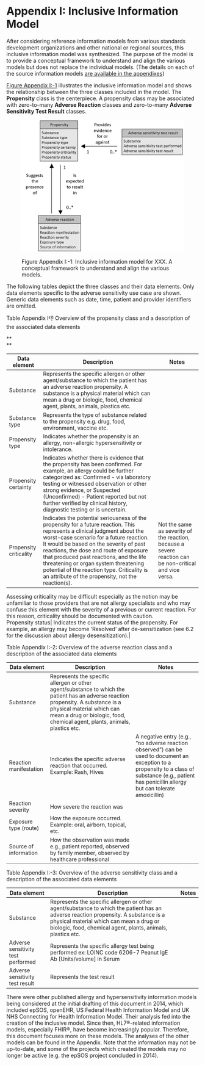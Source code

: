 # Appendix I: Inclusive Information Model

After considering reference information models from various standards development organizations and other national or regional sources, this inclusive information model was synthesized. The purpose of the model is to provide a conceptual framework to understand and align the various models but does not replace the individual models. (The details on each of the source information models [are available in the appendixes](180920428.html))

[Figure Appendix I:-1](/display/DOCALLSIG/Appendix+I:+Inclusive+Information+Model#Figure-inclusivemodel "Inclusive information model for XXX. A conceptual framework to understand and align the various models.") illustrates the inclusive information model and shows the relationship between the three classes included in the model. The **Propensity** class is the centerpiece. A propensity class may be associated with zero-to-many **Adverse Reaction** classes and zero-to-many **Adverse** **Sensitivity Test Result** classes.

  

<figure><img src="images/180920427.png" alt="" title=""><figcaption><p>Figure Appendix I:-1: Inclusive information model for XXX. A conceptual framework to understand and align the various models.</p></figcaption></figure>

  

  

The following tables depict the three classes and their data elements. Only data elements specific to the adverse sensitivity use case are shown. Generic data elements such as date, time, patient and provider identifiers are omitted. 

Table Appendix I:-1: Overview of the propensity class and a description of the associated data elements

**  
**

**Data element**| **Description**| **Notes**  
---|---|---  
Substance | Represents the specific allergen or other agent/substance to which the patient has an adverse reaction propensity. A substance is a physical material which can mean a drug or biologic, food, chemical agent, plants, animals, plastics etc.|   
Substance type| Represents the type of substance related to the propensity e.g. drug, food, environment, vaccine etc.|   
Propensity type| Indicates whether the propensity is an allergy, non-allergic hypersensitivity or intolerance. |   
Propensity certainty| Indicates whether there is evidence that the propensity has been confirmed. For example, an allergy could be further categorized as: Confirmed - via laboratory testing or witnessed observation or other strong evidence, or Suspected (Unconfirmed) - Patient reported but not further verified by clinical history, diagnostic testing or is uncertain.|   
Propensity criticality| Indicates the potential seriousness of the propensity for a future reaction. This represents a clinical judgment about the worst-case scenario for a future reaction. It would be based on the severity of past reactions, the dose and route of exposure that produced past reactions, and the life threatening or organ system threatening potential of the reaction type. Criticality is an attribute of the propensity, not the reaction(s).| Not the same as severity of the reaction, because a severe reaction can be non-critical and vice versa.   
Assessing criticality may be difficult especially as the notion may be unfamiliar to those providers that are not allergy specialists and who may confuse this element with the severity of a previous or current reaction. For this reason, criticality should be documented with caution.  
Propensity status| Indicates the current status of the propensity. For example, an allergy may become ‘Resolved’ after de-sensitization (see 6.2 for the discussion about allergy desensitization).|   
  
Table Appendix I:-2: Overview of the adverse reaction class and a description of the associated data elements

**Data element**| **Description**| **Notes**  
---|---|---  
Substance| Represents the specific allergen or other agent/substance to which the patient has an adverse reaction propensity. A substance is a physical material which can mean a drug or biologic, food, chemical agent, plants, animals, plastics etc.|   
Reaction manifestation| Indicates the specific adverse reaction that occurred. Example: Rash, Hives| A negative entry (e.g., “no adverse reaction observed”) can be used to document an exception to a propensity to a class of substance (e.g., patient has penicillin allergy but can tolerate amoxicillin)  
Reaction severity| How severe the reaction was|   
Exposure type (route)| How the exposure occurred. Example: oral, airborn, topical, etc.|   
Source of information| How the observation was made e.g., patient reported, observed by family member, observed by healthcare professional|   
  
Table Appendix I:-3: Overview of the adverse sensitivity class and a description of the associated data elements

**Data element**| **Description**| **Notes**  
---|---|---  
Substance| Represents the specific allergen or other agent/substance to which the patient has an adverse reaction propensity. A substance is a physical material which can mean a drug or biologic, food, chemical agent, plants, animals, plastics etc.|   
Adverse sensitivity test performed| Represents the specific allergy test being performed ex: LOINC code 6206-7 Peanut IgE Ab [Units/volume] in Serum|   
Adverse sensitivity test result| Represents the test result|   
  
There were other published allergy and hypersensitivity information models being considered at the initial drafting of this document in 2014, which included epSOS, openEHR, US Federal Health Information Model and UK NHS Connecting for Health Information Model. Their analysis fed into the creation of the inclusive model. Since then, HL7®-related information models, especially FHIR®, have become increasingly popular. Therefore, this document focuses more on these models. The analyses of the other models can be found in the Appendix. Note that the information may not be up-to-date, and some of the projects which created the models may no longer be active (e.g. the epSOS project concluded in 2014).
